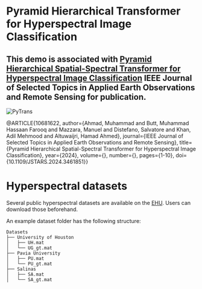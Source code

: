 # Pyramid Hierarchical Transformer for Hyperspectral Image Classification

## This demo is associated with [Pyramid Hierarchical Spatial-Spectral Transformer for Hyperspectral Image Classification]([https://arxiv.org/abs/2404.14945](https://ieeexplore.ieee.org/document/10681622)) IEEE Journal of Selected Topics in Applied Earth Observations and Remote Sensing for publication.


![PyTrans](https://github.com/user-attachments/assets/7980ce17-c3a2-4bfc-b3c7-88ea7b1880ef)


@ARTICLE{10681622,
  author={Ahmad, Muhammad and Butt, Muhammad Hassaan Farooq and Mazzara, Manuel and Distefano, Salvatore and Khan, Adil Mehmood and Altuwaijri, Hamad Ahmed},
  journal={IEEE Journal of Selected Topics in Applied Earth Observations and Remote Sensing}, 
  title={Pyramid Hierarchical Spatial-Spectral Transformer for Hyperspectral Image Classification}, 
  year={2024},
  volume={},
  number={},
  pages={1-10},
  doi={10.1109/JSTARS.2024.3461851}}

# Hyperspectral datasets

Several public hyperspectral datasets are available on the [EHU]([http://www.ehu.eus/ccwintco/index.php?title=Hyperspectral_Remote_Sensing_Scenes](https://www.ehu.eus/ccwintco/index.php/Hyperspectral_Remote_Sensing_Scenes)). Users can download those beforehand. 

An example dataset folder has the following structure:
```
Datasets
├── University of Houston
│   ├── UH.mat
│   └── UG_gt.mat
├── Pavia University
│   ├── PU.mat
│   └── PU_gt.mat
├── Salinas
│   ├── SA.mat
│   └── SA_gt.mat
